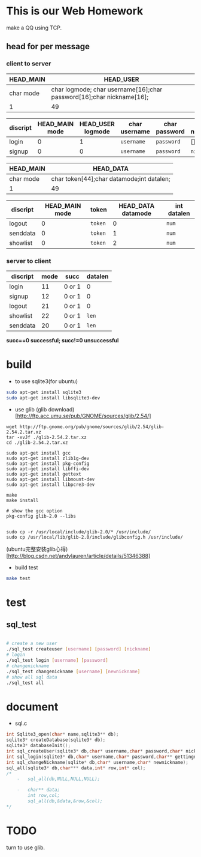 # This is our Web Homework

make a QQ using TCP.

## head for per message

### client to server

| HEAD_MAIN | HEAD_USER                                |
| --------- | ---------------------------------------- |
| char mode | char logmode; char username[16];char password[16];char nickname[16]; |
| 1         | 49                                       |

| discript                    | HEAD_MAIN mode | HEAD_USER logmode | char username | char password | char nickname |
| --------------------------- | -------------- | ----------------- | ------------- | ------------- | ------------- |
| login                       | 0              | 1                 | `username`    | `password`    | []            |
| signup                      | 0              | 0                 | `username`    | `password`    | `nickname`    |


| HEAD_MAIN | HEAD_DATA                                |
| --------- | ---------------------------------------- |
| char mode | char token[44];char datamode;int datalen; |
| 1         | 49                                       |

| discript | HEAD_MAIN mode | token   | HEAD_DATA datamode | int datalen |
| -------- | -------------- | ------- | ------------------ | ----------- |
| logout   | 0              | `token` | 0                  | `num`       |
| senddata | 0              | `token` | 1                  | `num`       |
| showlist | 0              | `token` | 2                  | `num`       |

### server to client

| discript | mode       | succ | datalen | 
|----------| ---------- | ---- | ---- |
| login  | 11     |    0 or 1     | 0    |
| signup        | 12     |    0 or 1     | 0    |
| logout          | 21    |    0 or 1     | 0   |
| showlist          | 22    |    0 or 1     | `len`    |
| senddata          | 20    |    0 or 1     | `len`    |

**succ==0 successful; succ!=0 unsuccessful**


# build

- to use sqlite3(for ubuntu)

```bash
sudo apt-get install sqlite3 
sudo apt-get install libsqlite3-dev
```

- use glib
  (glib download)[http://ftp.acc.umu.se/pub/GNOME/sources/glib/2.54/]

```
wget http://ftp.gnome.org/pub/gnome/sources/glib/2.54/glib-2.54.2.tar.xz
tar -xvJf ./glib-2.54.2.tar.xz
cd ./glib-2.54.2.tar.xz

sudo apt-get install gcc
sudo apt-get install zlib1g-dev
sudo apt-get install pkg-config
sudo apt-get install libffi-dev
sudo apt-get install gettext
sudo apt-get install libmount-dev
sudo apt-get install libpcre3-dev

make
make install

# show the gcc option 
pkg-config glib-2.0 --libs


sudo cp -r /usr/local/include/glib-2.0/* /usr/include/  
sudo cp /usr/local/lib/glib-2.0/include/glibconfig.h /usr/include/
```
(ubuntu完整安装glib心得)[http://blog.csdn.net/andylauren/article/details/51346388]

- build test

```bash
make test
```
# test

## sql_test

```bash

# create a new user
./sql_test createuser [username] [password] [nickname]
# login 
./sql_test login [username] [password] 
# changenickname
./sql_test changenickname [username] [newnickname] 
# show all sql data
./sql_test all
```
# document

- sql.c
```c
int Sqlite3_open(char* name,sqlite3** db);
sqlite3* createDatabase(sqlite3* db);
sqlite3* databaseInit();
int sql_createUser(sqlite3* db,char* username,char* password,char* nickname);
int sql_login(sqlite3* db,char* username,char* password,char** gettingnick);
int sql_changeNickname(sqlite* db,char* username,char* newnickname);
sql_all(sqlite3* db,char*** data,int* row,int* col);
/*
	-   sql_all(db,NULL,NULL,NULL);

	-   char** data;
		int row,col;
		sql_all(db,&data,&row,&col);
*/
```
# TODO

turn to use glib.
